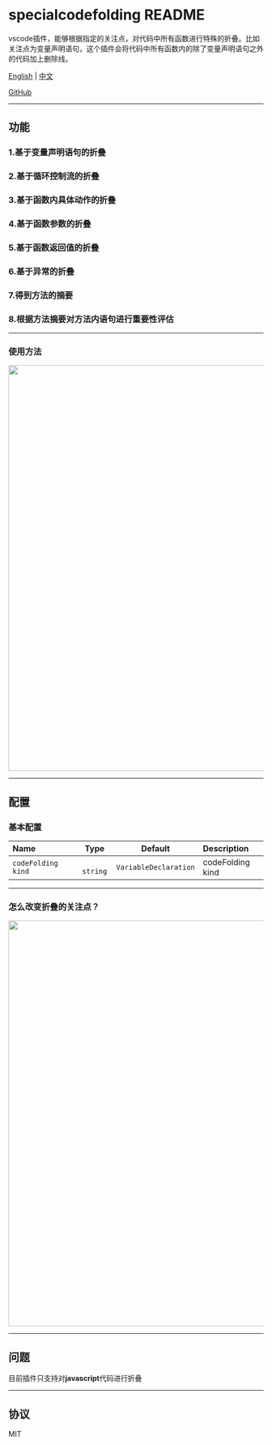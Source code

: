 # specialcodefolding README
vscode插件，能够根据指定的关注点，对代码中所有函数进行特殊的折叠。比如关注点为变量声明语句，这个插件会将代码中所有函数内的除了变量声明语句之外的代码加上删除线。

[English](./README.md) | [中文](./README.zh-CN.md)

[GitHub](https://github.com/WangQianao/vscode-specialcodefolding)

---

## 功能

### 1.基于变量声明语句的折叠
### 2.基于循环控制流的折叠
### 3.基于函数内具体动作的折叠
### 4.基于函数参数的折叠
### 5.基于函数返回值的折叠
### 6.基于异常的折叠
### 7.得到方法的摘要
### 8.根据方法摘要对方法内语句进行重要性评估

---

### 使用方法


<img width="800" src="https://s2.loli.net/2022/11/16/gXJhTmyDY7fuFV3.gif" >


---

## 配置

### 基本配置

| Name                 |   Type    | Default                | Description      |
| :------------------- | :-------: | :-------------------:  | :--------------- |
| `codeFolding kind  ` | ` string` | `VariableDeclaration`  | codeFolding kind |

---

### 怎么改变折叠的关注点？
<img width="800" src="https://s2.loli.net/2022/11/16/95KSC1oRVdnbgG3.gif" >

---

## 问题

目前插件只支持对**javascript**代码进行折叠

---

## 协议

MIT